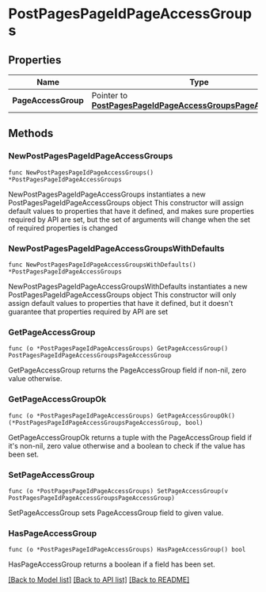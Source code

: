 # PostPagesPageIdPageAccessGroups

## Properties

Name | Type | Description | Notes
------------ | ------------- | ------------- | -------------
**PageAccessGroup** | Pointer to [**PostPagesPageIdPageAccessGroupsPageAccessGroup**](postPagesPageIdPageAccessGroups_page_access_group.md) |  | [optional] 

## Methods

### NewPostPagesPageIdPageAccessGroups

`func NewPostPagesPageIdPageAccessGroups() *PostPagesPageIdPageAccessGroups`

NewPostPagesPageIdPageAccessGroups instantiates a new PostPagesPageIdPageAccessGroups object
This constructor will assign default values to properties that have it defined,
and makes sure properties required by API are set, but the set of arguments
will change when the set of required properties is changed

### NewPostPagesPageIdPageAccessGroupsWithDefaults

`func NewPostPagesPageIdPageAccessGroupsWithDefaults() *PostPagesPageIdPageAccessGroups`

NewPostPagesPageIdPageAccessGroupsWithDefaults instantiates a new PostPagesPageIdPageAccessGroups object
This constructor will only assign default values to properties that have it defined,
but it doesn't guarantee that properties required by API are set

### GetPageAccessGroup

`func (o *PostPagesPageIdPageAccessGroups) GetPageAccessGroup() PostPagesPageIdPageAccessGroupsPageAccessGroup`

GetPageAccessGroup returns the PageAccessGroup field if non-nil, zero value otherwise.

### GetPageAccessGroupOk

`func (o *PostPagesPageIdPageAccessGroups) GetPageAccessGroupOk() (*PostPagesPageIdPageAccessGroupsPageAccessGroup, bool)`

GetPageAccessGroupOk returns a tuple with the PageAccessGroup field if it's non-nil, zero value otherwise
and a boolean to check if the value has been set.

### SetPageAccessGroup

`func (o *PostPagesPageIdPageAccessGroups) SetPageAccessGroup(v PostPagesPageIdPageAccessGroupsPageAccessGroup)`

SetPageAccessGroup sets PageAccessGroup field to given value.

### HasPageAccessGroup

`func (o *PostPagesPageIdPageAccessGroups) HasPageAccessGroup() bool`

HasPageAccessGroup returns a boolean if a field has been set.


[[Back to Model list]](../README.md#documentation-for-models) [[Back to API list]](../README.md#documentation-for-api-endpoints) [[Back to README]](../README.md)


